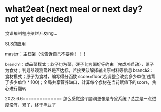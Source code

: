 # what2eat (next meal or next day? not yet decided)
食谱编制程序摆烂开发ing...

SLS的应用

master：主框架（快告诉自己不要动！！！

branch1：成品菜模式；软子句为菜，硬子句为偏好等约束（完成冷启动），原子为食材；判题器观测营养是否达标，若接受该解择输出原材料等信息
branch2：食材模式；原子为食材，编写得分函数 score=floor(若调整会改变多少单位/违背了多少单位 * 100)；全局共享营养缺口，计算每个食材在当前赋值下的score，贪心进行翻转

2023.6.6==============
怎么感觉这个脑洞更像是专家系统？总之是一点进度没有，累了，终于毕业了
